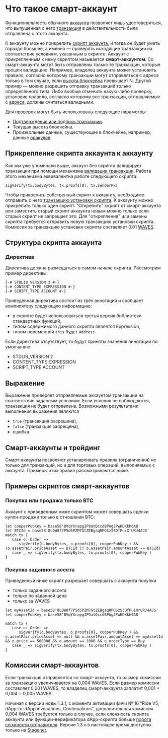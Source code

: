 # Что такое смарт-аккаунт

Функциональность обычного [аккаунта](/ru/blockchain/account/) позволяет лишь удостовериться, что выпущенная с него [транзакция](/ru/blockchain/transaction/) в действительности была отправлена с этого аккаунта.

К аккаунту можно прикрепить [скрипт аккаунта](/ru/ride/script/script-types/account-script), и тогда он будет уметь гораздо большее, а именно — проверять исходящие транзакции на соответствие условиям, указанным в скрипте. Аккаунт с прикрепленным к нему скриптом называется **смарт-аккаунтом**. Со смарт-аккаунта могут быть отправлены только те транзакции, которые прошли валидацию. Например, владелец аккаунта может установить правило, согласно которому транзакции могут отправляться с адреса только в том случае, если [высота блокчейна](/ru/blockchain/glossary#высота-бnoкчейна) превышает N. Другой пример — можно разрешить отправку транзакций только определённого типа. Либо вообще отменить какую-либо проверку, установив правило, согласно которому все транзакции, отправляемые с [адреса](/ru/blockchain/account/address), должны считаться валидными.

Для проверок могут быть использованы следующие параметры:

- [Подтверждения или подпись транзакции](/ru/blockchain/transaction/transaction-proof).
- Текущая высота блокчейна.
- Произвольные данные, существующие в блокчейне, например, данные [оракулов](/ru/blockchain/oracle).

## Прикрепление скрипта аккаунта к аккаунту

Как мы уже упоминали выше, аккаунт без скрипта валидирует транзакции при помощи механизма [валидации транзакции](/ru/blockchain/transaction/transaction-validation). Работа этого механизма эквивалентна работе следующего скрипта:

```ride
sigVerify(tx.bodyBytes, tx.proofs[0], tx.senderPk)
```

Чтобы прикрепить собственный скрипт к аккаунту, необходимо отправить с него [транзакцию установки скрипта](/ru/blockchain/transaction-type/set-script-transaction). К аккаунту можно прикрепить только один скрипт. "Открепить" скрипт от смарт-аккаунта или заместить старый скрипт аккаунта новым можно только если старый скрипт не запрещает это. Для "открепления" или замены скрипта требуется отправить новую транзакцию установки скрипта. Комиссия за транзакцию установки скрипта составляет 0.01 [WAVES](/ru/blockchain/token/waves).

## Структура скрипта аккаунта

### Директива

Директива должна размещаться в самом начале скрипта. Рассмотрим пример директивы:

```ride
{-# STDLIB_VERSION 3 #-}
{-# CONTENT_TYPE EXPRESSION #-}
{-# SCRIPT_TYPE ACCOUNT #-}
```

Приведенная директива состоит из трёх аннотаций и сообщает компилятору следующую информацию:

- в скрипте будет использоваться третья версия библиотеки стандартных функций,
- типом содержимого данного скрипта является Expression,
- типом переменной `this` будет `Address`.

Если директива отсутствует, то будут приняты значения аннотаций по умолчанию:

- STDLIB_VERSION 2
- CONTENT_TYPE EXPRESSION
- SCRIPT_TYPE ACCOUNT

## Выражение

Выражение проверяет отправляемые аккаунтом транзакции на соответствие заданным условиям. Если условия не соблюдаются, транзакция не будет отправлена. Возможными результатами выполнения выражения являются

- `true` (транзакция разрешена),
- `false` (транзакция запрещена),
- ошибка.

## Смарт-аккаунты и трейдинг

Смарт-аккаунты позволяют устанавливать правила (ограничения) не только для транзакций, но и для торговых операций, выполняемых с аккаунта. Примеры этих правил рассматриваются ниже.

## Примеры скриптов смарт-аккаунтов

### Покупка или продажа только BTC

Аккаунт с приведенным ниже скриптом может совершать сделки купли-продажи только в отношении BTC:

```ride
let cooperPubKey = base58'BVqYXrapgJP9atQccdBPAgJPwHDKkh6A8'
let BTCId = base58'8LQW8f7P5d5PZM7GtZEBgaqRPGSzS3DfPuiXrURJ4AJS'
match tx {
   case o: Order =>
      sigVerify(o.bodyBytes, o.proofs[0], cooperPubKey ) && (o.assetPair.priceAsset == BTCId || o.assetPair.amountAsset == BTCId)
   case _ => sigVerify(tx.bodyBytes, tx.proofs[0], cooperPubKey )
}
```

### Покупка заданного ассета

Приведенный ниже скрипт разрешает совершать с аккаунта покупки

- только заданного ассета
- только по заданной цене
- только за WAVES

```ride
let myAssetId = base58'8LQW8f7P5d5PZM7GtZEBgaqRPGSzS3DfPuiXrURJ4AJS'
let cooperPubKey = base58'BVqYXrapgJP9atQccdBPAgJPwHDKkh6A8'
 
match tx {
   case o: Order =>
      sigVerify(o.bodyBytes, o.proofs[0], cooperPubKey ) && o.assetPair.priceAsset == null && o.assetPair.amountAsset == myAssetId && o.price == 500000 && o.amount == 1000 && o.orderType == Buy
   case _ => sigVerify(tx.bodyBytes, tx.proofs[0], cooperPubKey )
}
```

## Комиссии смарт-аккаунтов

Если транзакция отправляется со смарт-аккаунта, то размер комиссии за транзакцию увеличивается на 0,004 WAVES. Если размер комиссии составляет 0,001 WAVES, то владелец смарт-аккаунта заплатит 0,001 + 0,004 = 0,005 WAVES.

Начиная с версии ноды 1.3.1, с момента активации фичи №&nbsp;16 “Ride V5, dApp-to-dApp invocations, Continuations”, дополнительная комиссия 0,004 WAVES требуется только в случае, если сложность скрипта аккаунта или функции-верификатора dApp-скрипта больше [порога сложности отправителя](/ru/ride/limits/). Версии 1.3.x в настоящее время доступны только на [Stagenet](/ru/blockchain/blockchain-network/).
